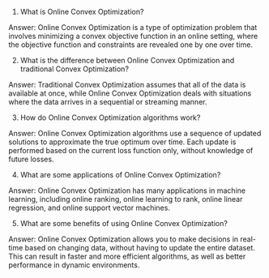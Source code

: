 1. What is Online Convex Optimization?

Answer: Online Convex Optimization is a type of optimization problem that involves minimizing a convex objective function in an online setting, where the objective function and constraints are revealed one by one over time.

2. What is the difference between Online Convex Optimization and traditional Convex Optimization?

Answer: Traditional Convex Optimization assumes that all of the data is available at once, while Online Convex Optimization deals with situations where the data arrives in a sequential or streaming manner.

3. How do Online Convex Optimization algorithms work?

Answer: Online Convex Optimization algorithms use a sequence of updated solutions to approximate the true optimum over time. Each update is performed based on the current loss function only, without knowledge of future losses.

4. What are some applications of Online Convex Optimization?

Answer: Online Convex Optimization has many applications in machine learning, including online ranking, online learning to rank, online linear regression, and online support vector machines.

5. What are some benefits of using Online Convex Optimization?

Answer: Online Convex Optimization allows you to make decisions in real-time based on changing data, without having to update the entire dataset. This can result in faster and more efficient algorithms, as well as better performance in dynamic environments.